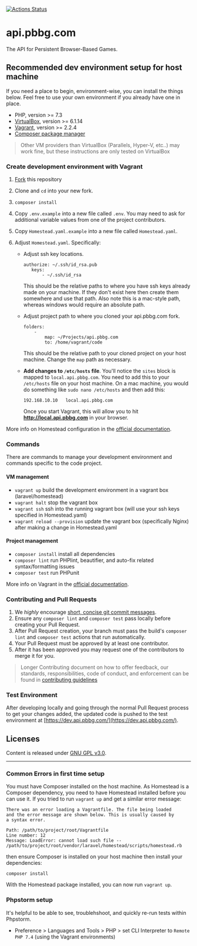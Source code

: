 [![Actions Status](https://github.com/foohonpie/api.pbbg.com/workflows/main/badge.svg)](https://github.com/foohonpie/api.pbbg.com/actions)

# api.pbbg.com
The API for Persistent Browser-Based Games.

## Recommended dev environment setup for host machine
If you need a place to begin, environment-wise, you can install the things below. Feel free to use your own environment
if you already have one in place.
* PHP, version >= 7.3
* [VirtualBox](https://www.virtualbox.org/wiki/Downloads), version >= 6.1.14
* [Vagrant](https://www.vagrantup.com/downloads.html), version >= 2.2.4
* [Composer package manager](https://getcomposer.org/download/)
> Other VM providers than VirtualBox (Parallels, Hyper-V, etc..) may work fine, but these instructions
> are only tested on VirtualBox

### Create development environment with Vagrant
1. [Fork](https://docs.github.com/en/free-pro-team@latest/github/getting-started-with-github/fork-a-repo) this repository
2. Clone and `cd` into your new fork.
3. `composer install`
4. Copy `.env.example` into a new file called `.env`. You may need to ask for additional variable values from one of the project contributors.
5. Copy `Homestead.yaml.example` into a new file called `Homestead.yaml`.
6. Adjust `Homestead.yaml`. Specifically:

    * Adjust ssh key locations.
      ```
      authorize: ~/.ssh/id_rsa.pub
         keys:
             - ~/.ssh/id_rsa
      ```
      This should be the relative paths to where you have ssh keys already made on your machine. If they don't exist
      here then create them somewhere and use that path. Also note this is a mac-style path, whereas windows would
      require an absolute path.

    * Adjust project path to where you cloned your api.pbbg.com fork.
      ```
      folders:
          -
              map: ~/Projects/api.pbbg.com
              to: /home/vagrant/code
      ```
      This should be the relative path to your cloned project on your host machine. Change the `map` path as necessary.

    * **Add changes to `/etc/hosts` file**. You'll notice the `sites` block is mapped to `local.api.pbbg.com`.
      You need to add this to your `/etc/hosts` file on your host machine. On a mac machine, you would do something
      like `sudo nano /etc/hosts` and then add this:
      ```
      192.168.10.10   local.api.pbbg.com
      ```
      Once you start Vagrant, this will allow you to hit **http://local.api.pbbg.com** in your browser.

More info on Homestead configuration in the [official documentation](https://laravel.com/docs/8.x/homestead#first-steps).

### Commands
There are commands to manage your development environment and commands specific to the code project.
#### VM management
* `vagrant up` build the development environment in a vagrant box (laravel/homestead)
* `vagrant halt` stop the vagrant box
* `vagrant ssh` ssh into the running vagrant box (will use your ssh keys specified in Homestead.yaml)
* `vagrant reload --provision` update the vagrant box (specifically Nginx) after making a change in Homestead.yaml
#### Project management
* `composer install` install all dependencies
* `composer lint` run PHPlint, beautifier, and auto-fix related syntax/formatting issues
* `composer test` run PHPunit

More info on Vagrant in the [official documentation](https://www.vagrantup.com/docs/installation).

### Contributing and Pull Requests
1. We *highly* encourage [short, concise git commit messages](https://chris.beams.io/posts/git-commit/).
2. Ensure any `composer lint` and `composer test` pass locally before creating your Pull Request.
3. After Pull Request creation, your branch must pass the build's `composer lint` and `composer test` actions that run automatically.
4. Your Pull Request must be approved by at least one contributor.
5. After it has been approved you may request one of the contributors to merge it for you.

> Longer Contributing document on how to offer feedback, our standards, responsibilities, code of conduct, and
>enforcement can be found in [contributing guidelines](/CONTRIBUTING.md)

### Test Environment
 After developing locally and going through the normal Pull Request process to get your changes added, the updated code
 is pushed to the test environment at [https://dev.api.pbbg.com/](https://dev.api.pbbg.com/).

## Licenses
Content is released under [GNU GPL v3.0](https://www.gnu.org/licenses/gpl-3.0.en.html).

<hr>

### Common Errors in first time setup
You must have Composer installed on the host machine. As Homestead is a Composer dependency, you need to have Homestead
installed before you can use it. If you tried to run `vagrant up` and get a similar error message:
```
There was an error loading a Vagrantfile. The file being loaded
and the error message are shown below. This is usually caused by
a syntax error.

Path: /path/to/project/root/Vagrantfile
Line number: 12
Message: LoadError: cannot load such file -- /path/to/project/root/vendor/laravel/homestead/scripts/homestead.rb
```
then ensure Composer is installed on your host machine then install your dependencies:
```
composer install
```
With the Homestead package installed, you can now run `vagrant up`.

### Phpstorm setup
It's helpful to be able to see, troublehshoot, and quickly re-run tests within Phpstorm.
* Preference > Languages and Tools > PHP > set CLI Interpreter to `Remote PHP 7.4` (using the Vagrant environments)
